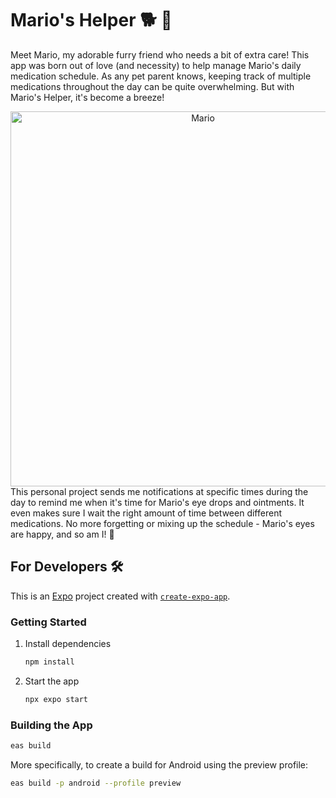 # Mario's Helper 🐕 💊

Meet Mario, my adorable furry friend who needs a bit of extra care! This app was born out of love (and necessity) to help manage Mario's daily medication schedule. As any pet parent knows, keeping track of multiple medications throughout the day can be quite overwhelming. But with Mario's Helper, it's become a breeze!

<div align="center">
  <img src="https://github.com/user-attachments/assets/5eac1eae-370d-4c6e-ae34-c27cc136c2dd" height="600" alt="Mario">
</div>
This personal project sends me notifications at specific times during the day to remind me when it's time for Mario's eye drops and ointments. It even makes sure I wait the right amount of time between different medications. No more forgetting or mixing up the schedule - Mario's eyes are happy, and so am I! 🥰

## For Developers 🛠️

This is an [Expo](https://expo.dev) project created with [`create-expo-app`](https://www.npmjs.com/package/create-expo-app).

### Getting Started

1. Install dependencies

   ```bash
   npm install
   ```

2. Start the app

   ```bash
   npx expo start
   ```


### Building the App

```bash
eas build
```

More specifically, to create a build for Android using the preview profile:
```bash
eas build -p android --profile preview
```
